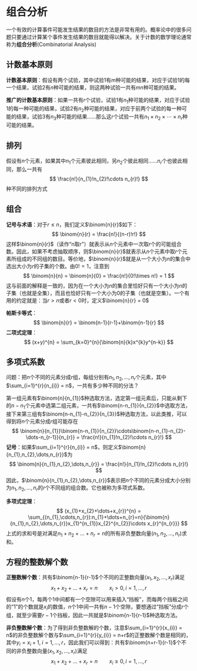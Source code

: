 # 组合分析

一个有效的计算事件可能发生结果的数目的方法是非常有用的。概率论中的很多问题只要通过计算某个事件发生结果的数目就能得以解决。关于计数的数学理论通常称为**组合分析**(Combinatorial Analysis)

## 计数基本原则

**计数基本原则**：假设有两个试验，其中试验1有$m$种可能的结果，对应于试验1的每一个结果，试验2有$n$种可能的结果，则这两种试验一共有$mn$种可能的结果。

**推广的计数基本原则**：如果一共有$r$个试验，试验1有$n_{1}$种可能的结果，对应于试验1的每一种可能的结果，试验2有$n_{2}$种可能的结果，对应于前两个试验的每一种可能的结果，试验3有$n_{3}$种可能的结果……那么这$r$个试验一共有$n_{1}\times n_{2}\times\cdots\times n_{r}$种可能的结果。

## 排列

假设有$n$个元素，如果其中$n_{1}$个元素彼此相同，另$n_{2}$个彼此相同……$n_{r}$个也彼此相同，那么一共有
$$
\frac{n!}{n_{1}!n_{2}!\cdots n_{r}!}
$$
种不同的排列方式

## 组合

**记号与术语**：对于$r\le n$，我们定义$\binom{n}{r}$如下：
$$
\binom{n}{r} = \frac{n!}{(n-r)!r!}
$$
这样$\binom{n}{r}$（读作“n取r”）就表示从$n$个元素中一次取$r$个的可能组合数。因此，如果不考虑抽取顺序，则$\binom{n}{r}$就表示从$n$个元素中取$r$个元素所组成的不同组的数目。等价地，$\binom{n}{r}$就是从一个大小为$n$的集合中选出大小为$r$的子集的个数。由$0!=1$，注意到
$$
\binom{n}{n} = \binom{n}{0} = \frac{n!}{0!\times n!} = 1
$$
这与前面的解释是一致的，因为在一个大小为$n$的集合里恰好只有一个大小为$n$的子集（也就是全集），而且也恰好只有一个大小为0的子集（也就是空集）。一个有用的约定就是：当$r\gt n$或者$r\lt0$时，定义$\binom{n}{r} = 0$

**帕斯卡等式**：
$$
\binom{n}{r} = \binom{n-1}{r-1}+\binom{n-1}{r}
$$
**二项式定理**：
$$
(x+y)^{n} = \sum_{k=0}^{n}{\binom{n}{k}x^{k}y^{n-k}}
$$

## 多项式系数

问题：把$n$个不同的元素分成$r$组，每组分别有$n_{1},n_{2},\dots,n_{r}$个元素，其中$\sum_{i=1}^{r}{n_{i}} = n$，一共有多少种不同的分法？

第一组元素有$\binom{n}{n_{1}}$种选取方法，选定第一组元素后，只能从剩下的$n-n_{1}$个元素中选第二组元素，一共有$\binom{n-n_{1}}{n_{2}}$中选取方法，接下来第三组有$\binom{n-n_{1}-n_{2}}{n_{3}}$种选取方法，以此类推，可以得到将$n$个元素分成$r$组可能存在
$$
\binom{n}{n_{1}}\binom{n-n_{1}}{n_{2}}\cdots\binom{n-n_{1}-n_{2}-\dots-n_{r-1}}{n_{r}} = \frac{n!}{n_{1}!n_{2}!\cdots n_{r}!}
$$
**记号**：如果$\sum_{i=1}^{r}{n_{i}} = n$，则定义$\binom{n}{n_{1},n_{2},\dots,n_{r}}$为
$$
\binom{n}{n_{1},n_{2},\dots,n_{r}} = \frac{n!}{n_{1}!n_{2}!\cdots n_{r}!}
$$
因此，$\binom{n}{n_{1},n_{2},\dots,n_{r}}$表示把$n$个不同的元素分成大小分别为$n_{1},n_{2},\dots,n_{r}$的$r$个不同组的组合数。它也被称为多项式系数。

**多项式定理**：
$$
(x_{1}+x_{2}+\dots+x_{r})^{n} = \sum_{(n_{1},\cdots,n_{r}):n_{1}+\dots+n_{r}=n}{\binom{n}{n_{1},n_{2},\dots,n_{r}}x_{1}^{n_{1}}x_{2}^{n_{2}}\cdots x_{r}^{n_{r}}}
$$
上式的求和号是对满足$n_{1}+n_{2}+\dots+n_{r} = n$的所有非负整数向量$(n_{1},n_{2},\dots,n_{r})$求和。

## 方程的整数解个数

**正整数解个数**：共有$\binom{n-1}{r-1}$个不同的正整数向量$(x_{1},x_{2},\dots,x_{r})$满足
$$
x_{1}+x_{2}+\dots+x_{r} = n\qquad x_{i}\gt0,i=1,\dots,r
$$
假设有$n$个1，每两个1中间都有一个空隙可以用来插入“挡板”，而每两个挡板之间的“1”的个数就是$x_{i}$的数值，$n$个1中间一共有$n-1$个空隙，要想通过“挡板”分成$r$个组，就至少需要$r-1$个挡板，因此一共就是$\binom{n-1}{r-1}$种选取方法。

**非负整数解个数**：为了得到非负整数解的个数，注意$\sum_{i=1}^{r}{x_{i}} = n$的非负整数解个数与$\sum_{i=1}^{r}{y_{i}} = n+r$的正整数解个数是相同的，其中$y_{i} = x_{i}+1,\;i=1,\dots,r$，因此我们可以得到：共有$\binom{n+r-1}{r-1}$个不同的非负整数向量$(x_{1},x_{2},\dots,x_{r})$满足
$$
x_{1}+x_{2}+\dots+x_{r} = n\qquad x_{i}\ge0,i=1,\dots,r
$$
